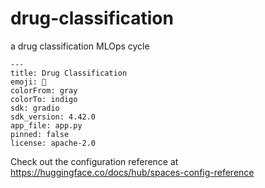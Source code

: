 # drug-classification
a drug classification MLOps cycle 


```
---
title: Drug Classification
emoji: 🚀
colorFrom: gray
colorTo: indigo
sdk: gradio
sdk_version: 4.42.0
app_file: app.py
pinned: false
license: apache-2.0
```

Check out the configuration reference at https://huggingface.co/docs/hub/spaces-config-reference
    

